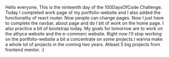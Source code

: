 Hello everyone,
This is the ninteenth day of the 100DaysOfCode Challenge.
Today I completed work page of my portfolio-website and I also added the functionality of react router. Now people can change pages. Now I just have to complete the navbar, about page and do I bit of work on the home page. I also practice a bit of bootstrap today.
My goals for tomorrow are to work on the athyca website and the e-commerc website. Right now I'll stop working on the portfolio-website a bit a concentrate on some projects.I wanna make a whole lot of projects in the coming two years. Atleast 5 big projects from frontend mentor. :)